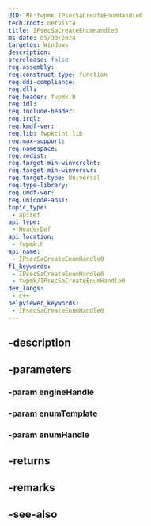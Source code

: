 ```yaml
---
UID: NF:fwpmk.IPsecSaCreateEnumHandle0
tech.root: netvista
title: IPsecSaCreateEnumHandle0
ms.date: 05/30/2024
targetos: Windows
description: 
prerelease: false
req.assembly: 
req.construct-type: function
req.ddi-compliance: 
req.dll: 
req.header: fwpmk.h
req.idl: 
req.include-header: 
req.irql: 
req.kmdf-ver: 
req.lib: fwpkclnt.lib
req.max-support: 
req.namespace: 
req.redist: 
req.target-min-winverclnt: 
req.target-min-winversvr: 
req.target-type: Universal
req.type-library: 
req.umdf-ver: 
req.unicode-ansi: 
topic_type:
 - apiref
api_type:
 - HeaderDef
api_location:
 - fwpmk.h
api_name:
 - IPsecSaCreateEnumHandle0
f1_keywords:
 - IPsecSaCreateEnumHandle0
 - fwpmk/IPsecSaCreateEnumHandle0
dev_langs:
 - c++
helpviewer_keywords:
 - IPsecSaCreateEnumHandle0
---
```


## -description

## -parameters

### -param engineHandle

### -param enumTemplate

### -param enumHandle

## -returns

## -remarks

## -see-also

